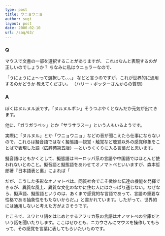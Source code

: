 ```yaml
---
type: post
title: ウニョウニョ
author: sugi
layout: post
date: 2000-02-10
url: /saq/63/
---
```

### Q 

マウスで文書の一部を選択することがありますが、 これはなんと表現するのが正しいのでしょうか？ ちなみに私はウニョラーなので、
  
「うにょうにょ～って選択して、、、」 などと言うのですが、これが世界的に通用するのかどうか 教えてください。 （ハリー・ポッターさんからの質問）

### A 

ぼくはヌルヌル派です。「ヌルヌルポン」そうつぶやくとなんだか元気が出てきます。
  
他に、「ガラガラペッ」とか「サラサラスー」という人もいるようです。

実際に「ヌルヌル」とか「ウニョウニョ」などの音が聞こえたら仕事にならないので、これらは擬音語ではなく擬態語―視覚・触覚など聴覚以外の感覚印象をことばで表現した語（広辞苑第五版）―というくくりに入る言葉だと思います。

擬音語はともかくとして、擬態語はヨーロッパ系の言語や中国語ではほとんど使われないとのこと。擬音語と擬態語をあわせてオノマトペといいますが、森本哲郎著『日本語表と裏』によれば「
  
だが、こうした多彩なオノマトペは、同質社会でこそ微妙な伝達の機能を発揮できるが、異質な風土、異質な文化のなかに住む人にはさっぱり通じない。なぜなら、擬声語、擬態語というのは、あくまで感覚的な言語であって、言語の重要な性格である抽象性をもたないからだ。」と書かれています。したがって、世界的には通用しないと考えた方がよさそうです。

ところで、スワヒリ語をはじめとするアフリカ系の言語はオノマトペの宝庫だという話を聞いたりします。ここはぜひとも、ニカウさんにマウスを操作してもらって、その感覚を言葉に表してもらいたいものです。
